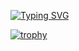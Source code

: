 <a href="https://git.io/typing-svg"><img src="https://readme-typing-svg.herokuapp.com?font=Fira+Code&size=40&pause=1000&color=F7B60E&center=true&multiline=true&width=800&height=200&lines=Hello+World!+I'm+Artem.;Welcome+to+my+GitHub+profile.;+I+am+a+novice+frontend+developer." alt="Typing SVG" /></a>



[![trophy](https://github-profile-trophy.vercel.app/?username=wunschpunsh&no-bg=true&no-frame=true&theme=discord)](https://github.com/ryo-ma/github-profile-trophy)

